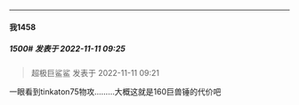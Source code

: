 

*****

####  我1458  
##### 1500#       发表于 2022-11-11 09:25

<blockquote>超极巨鲨鲨 发表于 2022-11-11 09:21
</blockquote>
一眼看到tinkaton75物攻………大概这就是160巨兽锤的代价吧

